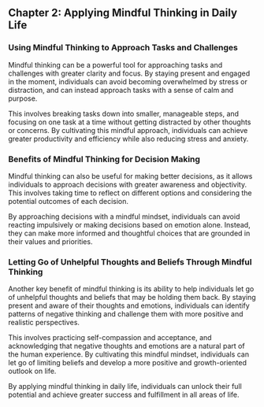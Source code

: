 Chapter 2: Applying Mindful Thinking in Daily Life
--------------------------------------------------

### Using Mindful Thinking to Approach Tasks and Challenges

Mindful thinking can be a powerful tool for approaching tasks and challenges with greater clarity and focus. By staying present and engaged in the moment, individuals can avoid becoming overwhelmed by stress or distraction, and can instead approach tasks with a sense of calm and purpose.

This involves breaking tasks down into smaller, manageable steps, and focusing on one task at a time without getting distracted by other thoughts or concerns. By cultivating this mindful approach, individuals can achieve greater productivity and efficiency while also reducing stress and anxiety.

### Benefits of Mindful Thinking for Decision Making

Mindful thinking can also be useful for making better decisions, as it allows individuals to approach decisions with greater awareness and objectivity. This involves taking time to reflect on different options and considering the potential outcomes of each decision.

By approaching decisions with a mindful mindset, individuals can avoid reacting impulsively or making decisions based on emotion alone. Instead, they can make more informed and thoughtful choices that are grounded in their values and priorities.

### Letting Go of Unhelpful Thoughts and Beliefs Through Mindful Thinking

Another key benefit of mindful thinking is its ability to help individuals let go of unhelpful thoughts and beliefs that may be holding them back. By staying present and aware of their thoughts and emotions, individuals can identify patterns of negative thinking and challenge them with more positive and realistic perspectives.

This involves practicing self-compassion and acceptance, and acknowledging that negative thoughts and emotions are a natural part of the human experience. By cultivating this mindful mindset, individuals can let go of limiting beliefs and develop a more positive and growth-oriented outlook on life.

By applying mindful thinking in daily life, individuals can unlock their full potential and achieve greater success and fulfillment in all areas of life.
